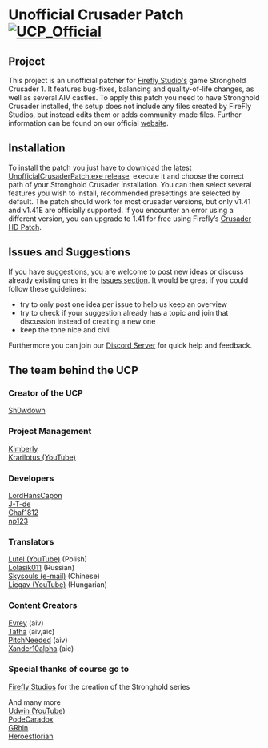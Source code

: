 # Unofficial Crusader Patch  [![UCP_Official](https://discordapp.com/api/guilds/426318193603117057/widget.png?style=shield)](https://discord.gg/vmy7CBR)


 ## Project

This project is an unofficial patcher for [Firefly Studio's](https://fireflyworlds.com/) game Stronghold Crusader 1. It features bug-fixes, balancing and quality-of-life changes, as well as several AIV castles. To apply this patch you need to have Stronghold Crusader installed, the setup does not include any files created by FireFly Studios, but instead edits them or adds community-made files. Further information can be found on our official [website](https://sh0wdown.github.io/UnofficialCrusaderPatch/).

## Installation

To install the patch you just have to download the [latest UnofficialCrusaderPatch.exe release](https://github.com/Sh0wdown/UnofficialCrusaderPatch/releases), execute it and choose the correct path of your Stronghold Crusader installation. You can then select several features you wish to install, recommended presettings are selected by default. The patch should work for most crusader versions, but only v1.41 and v1.41E are officially supported. If you encounter an error using a different version, you can upgrade to 1.41 for free using Firefly’s [Crusader HD Patch](http://www.strongholdcrusaderhd.com/patch.html).

## Issues and Suggestions

If you have suggestions, you are welcome to post new ideas or discuss already existing ones in the [issues section](https://github.com/Sh0wdown/UnofficialCrusaderPatch/issues). It would be great if you could follow these guidelines:

- try to only post one idea per issue to help us keep an overview
- try to check if your suggestion already has a topic and join that discussion instead of creating a new one
- keep the tone nice and civil  

Furthermore you can join our [Discord Server](https://discord.gg/vmy7CBR) for quick help and feedback.

## The team behind the UCP

### Creator of the UCP
[Sh0wdown](https://github.com/Sh0wdown)  

### Project Management
[Kimberly](https://github.com/ByBurton/)  
[Krarilotus (YouTube)](https://www.youtube.com/channel/UCMXHqa2vmclSoSkuCu_q5rw)

### Developers
[LordHansCapon](https://github.com/LordHansCapon)  
[J-T-de](https://github.com/J-T-de)  
[Chaf1812](https://github.com/Chaf1812)  
[np123](https://github.com/patel-nikhil)  

### Translators
[Lutel (YouTube)](https://www.youtube.com/user/MrLutel05) (Polish)  
[Lolasik011](https://github.com/Lolasik011) (Russian)  
[Skysouls (e-mail)](mailto:theskysoul@vip.qq.com) (Chinese)  
[Liegav (YouTube)](https://www.youtube.com/channel/UCFqQMKfYgGb7iFKJagQl_wA) (Hungarian)

### Content Creators   
[Evrey](https://github.com/Evrey) (aiv)  
[Tatha](https://www.youtube.com/channel/UC4BrhBzHp1ymnczlkdKcSkg) (aiv,aic)  
[PitchNeeded](https://github.com/PitchNeeded) (aiv)  
[Xander10alpha](https://github.com/Xander10alpha) (aic)  

### Special thanks of course go to  
[Firefly Studios](https://fireflyworlds.com/) for the creation of the Stronghold series  

And many more  
[Udwin (YouTube)](https://www.youtube.com/user/UdwinLP)  
[PodeCaradox](https://github.com/PodeCaradox)  
[GRhin](https://www.twitch.tv/grhin)  
[Heroesflorian](https://github.com/Heroesflorian)  
